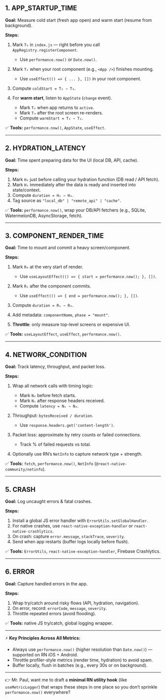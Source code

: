 ## 1. **APP\_STARTUP\_TIME**

**Goal:** Measure cold start (fresh app open) and warm start (resume from background).

**Steps:**

1. Mark `T₀` in `index.js` — right before you call `AppRegistry.registerComponent`.

   * Use `performance.now()` or `Date.now()`.
2. Mark `T₁` when your root component (e.g., `<App />`) finishes mounting.

   * Use `useEffect(() => { ... }, [])` in your root component.
3. Compute `coldStart = T₁ − T₀`.
4. For **warm start**, listen to `AppState` (`change` event).

   * Mark `T₂` when app returns to `active`.
   * Mark `T₃` after the root screen re-renders.
   * Compute `warmStart = T₃ − T₂`.

✅ **Tools:** `performance.now()`, `AppState`, `useEffect`.

---

## 2. **HYDRATION\_LATENCY**

**Goal:** Time spent preparing data for the UI (local DB, API, cache).

**Steps:**

1. Mark `H₀` just before calling your hydration function (DB read / API fetch).
2. Mark `H₁` immediately after the data is ready and inserted into state/context.
3. Compute `duration = H₁ − H₀`.
4. Tag source as `"local_db" | "remote_api" | "cache"`.

✅ **Tools:** `performance.now()`, wrap your DB/API fetchers (e.g., SQLite, WatermelonDB, AsyncStorage, fetch).

---

## 3. **COMPONENT\_RENDER\_TIME**

**Goal:** Time to mount and commit a heavy screen/component.

**Steps:**

1. Mark `R₀` at the very start of render.

   * Use `useLayoutEffect(() => { start = performance.now(); }, [])`.
2. Mark `R₁` after the component commits.

   * Use `useEffect(() => { end = performance.now(); }, [])`.
3. Compute `duration = R₁ − R₀`.
4. Add metadata: `componentName`, `phase = "mount"`.
5. **Throttle**: only measure top-level screens or expensive UI.

✅ **Tools:** `useLayoutEffect`, `useEffect`, `performance.now()`.

---

## 4. **NETWORK\_CONDITION**

**Goal:** Track latency, throughput, and packet loss.

**Steps:**

1. Wrap all network calls with timing logic:

   * Mark `N₀` before fetch starts.
   * Mark `N₁` after response headers received.
   * Compute `latency = N₁ − N₀`.
2. Throughput: `bytesReceived / duration`.

   * Use `response.headers.get('content-length')`.
3. Packet loss: approximate by retry counts or failed connections.

   * Track % of failed requests vs total.
4. Optionally use RN’s `NetInfo` to capture network type + strength.

✅ **Tools:** `fetch`, `performance.now()`, `NetInfo` (`@react-native-community/netinfo`).

---

## 5. **CRASH**

**Goal:** Log uncaught errors & fatal crashes.

**Steps:**

1. Install a global JS error handler with `ErrorUtils.setGlobalHandler`.
2. For native crashes, use `react-native-exception-handler` or `react-native-crashlytics`.
3. On crash: capture `error.message`, `stackTrace`, `severity`.
4. Send when app restarts (buffer logs locally before flush).

✅ **Tools:** `ErrorUtils`, `react-native-exception-handler`, Firebase Crashlytics.

---

## 6. **ERROR**

**Goal:** Capture handled errors in the app.

**Steps:**

1. Wrap try/catch around risky flows (API, hydration, navigation).
2. On error, record: `errorCode`, `message`, `severity`.
3. Throttle repeated errors (avoid flooding).

✅ **Tools:** native JS try/catch, global logging wrapper.

---

⚡ **Key Principles Across All Metrics:**

* Always use `performance.now()` (higher resolution than `Date.now()`) — supported on RN iOS + Android.
* Throttle profiler-style metrics (render time, hydration) to avoid spam.
* Buffer locally, flush in batches (e.g., every 30s or on background).

---

👉 Mr. Paul, want me to draft a **minimal RN utility hook** (like `useMetricLogger`) that wraps these steps in one place so you don’t sprinkle `performance.now()` everywhere?
